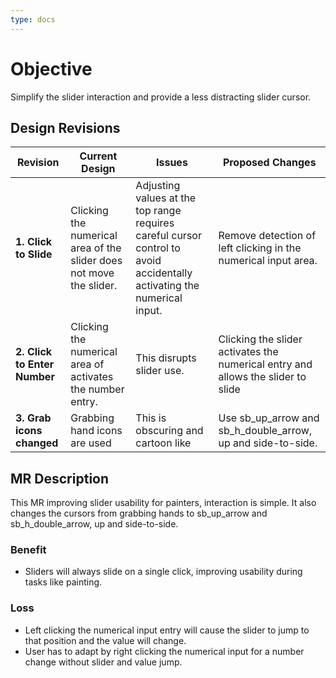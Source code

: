 ```yaml
---
type: docs
---
```


# Objective

Simplify the slider interaction and provide a less distracting slider cursor.

## Design Revisions

| **Revision**  | **Current Design**  | **Issues**  | **Proposed Changes** |
|---------------|---------------------|-------------|----------------------|
| **1. Click to Slide** | Clicking the numerical area of the slider does not move the slider. | Adjusting values at the top range requires careful cursor control to avoid accidentally activating the numerical input. | Remove detection of left clicking in the numerical input area. |
| **2. Click to Enter Number** | Clicking the numerical area of activates the number entry. | This disrupts slider use. | Clicking the slider activates the numerical entry and allows the slider to slide  |
| **3. Grab icons changed** | Grabbing hand icons are used | This is obscuring and cartoon like | Use sb_up_arrow and sb_h_double_arrow, up and side-to-side. |

## MR Description

This MR improving slider usability for painters, interaction is simple.
It also changes the cursors from grabbing hands to sb_up_arrow and sb_h_double_arrow, up and side-to-side.

### Benefit

- Sliders will always slide on a single click, improving usability during tasks like painting.

### Loss

- Left clicking the numerical input entry will cause the slider to jump to that position and the value will change.
- User has to adapt by right clicking the numerical input for a number change without slider and value jump.
